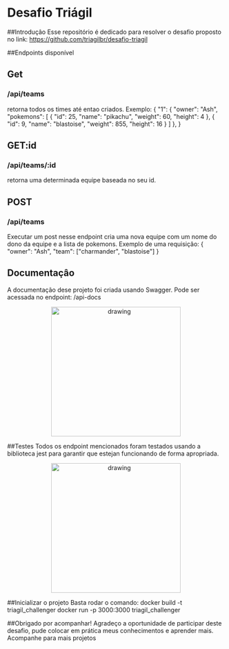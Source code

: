 ﻿# Desafio Triágil

##Introduçâo
Esse repositório é dedicado para resolver o desafio proposto no link: https://github.com/triagilbr/desafio-triagil

##Endpoints disponível

## Get
### /api/teams
retorna todos os times até entao criados. 
Exemplo:
  {
	"1": {
		"owner": "Ash",
		"pokemons": [
			{
				"id": 25,
				"name": "pikachu",
				"weight": 60,
				"height": 4
			},
			{
				"id": 9,
				"name": "blastoise",
				"weight": 855,
				"height": 16
			}
		]
	},
}

## GET:id 
### /api/teams/:id
retorna uma determinada equipe baseada no seu id.

## POST
### /api/teams
Executar um post nesse endpoint cria uma nova equipe com um nome do dono da equipe e a lista de pokemons.
Exemplo de uma requisiçâo:
  {
	"owner": "Ash",
	"team": ["charmander", "blastoise"]
}


## Documentaçâo
A documentação dese projeto foi criada usando Swagger. Pode ser acessada no endpoint: /api-docs

<p align="center">
  <img src="imgs/documentation.png" alt="drawing" height="300"/>
</p>

##Testes
Todos os endpoint mencionados foram testados usando a biblioteca jest para garantir que estejan funcionando de forma apropriada.
<p align="center">
  <img src="test.png" alt="drawing" height="300"/>
</p>

##Inicializar o projeto
Basta rodar o comando: 
docker build -t triagil_challenger
docker run -p 3000:3000 triagil_challenger

##Obrigado por acompanhar!
Agradeço a oportunidade de participar deste desafio, pude colocar em prática meus conhecimentos e aprender mais.
Acompanhe para mais projetos
